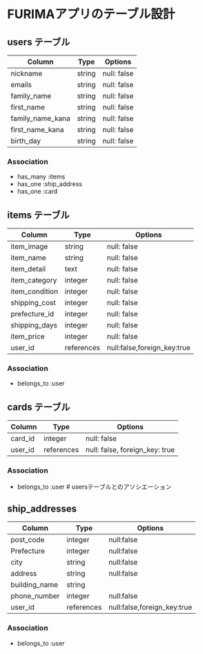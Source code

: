 # FURIMAアプリのテーブル設計

## users テーブル

| Column           | Type   | Options     |
| -----------------| ------ | ------------|
| nickname         | string | null: false |
| emails           | string | null: false |
| family_name      | string | null: false |
| first_name       | string | null: false |
| family_name_kana | string | null: false |
| first_name_kana  | string | null: false |
| birth_day        | string | null: false |

### Association

- has_many :items
- has_one :ship_address
- has_one :card

## items テーブル

| Column         | Type       | Options                     |
| ---------------| -----------|-----------------------------|
| item_image     | string     | null: false                 |
| item_name      | string     | null: false                 |
| item_detail    | text       | null: false                 |
| item_category  | integer    | null: false                 |
| item_condition | integer    | null: false                 |
| shipping_cost  | integer    | null: false                 |
| prefecture_id  | integer    | null: false                 |
| shipping_days  | integer    | null: false                 |
| item_price     | integer    | null: false                 |
| user_id        | references | null:false,foreign_key:true |


### Association

- belongs_to :user

## cards テーブル

| Column    | Type       | Options                        |
| ----------| ---------- | ------------------------------ |
| card_id   | integer    | null: false                    |
| user_id   | references | null: false, foreign_key: true |

### Association

- belongs_to :user  # usersテーブルとのアソシエーション

## ship_addresses

| Column        | Type       | Options                     |
| --------------| ---------- | --------------------------- |
|post_code      | integer    | null:false                  |
|Prefecture     | integer    | null:false                  |
|city           | string     | null:false                  |
|address        | string     | null:false                  |
|building_name  | string     |                             |
|phone_number   | integer    | null:false                  |
|user_id        | references | null:false,foreign_key:true |


### Association
- belongs_to :user